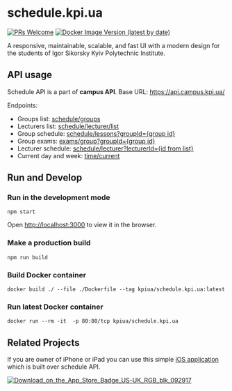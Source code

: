 # schedule.kpi.ua

[![PRs Welcome](https://img.shields.io/badge/PRs-welcome-brightgreen.svg)](http://makeapullrequest.com)
[![Docker Image Version (latest by date)](https://img.shields.io/docker/v/kpiua/schedule.kpi.ua)](https://hub.docker.com/r/kpiua/schedule.kpi.ua)

A responsive, maintainable, scalable, and fast UI with a modern design for the students of Igor Sikorsky Kyiv Polytechnic Institute.

## API usage

Schedule API is a part of **campus API**.
Base URL: https://api.campus.kpi.ua/

Endpoints:

- Groups list: [schedule/groups](https://api.campus.kpi.ua/schedule/groups)
- Lecturers list: [schedule/lecturer/list](https://api.campus.kpi.ua/schedule/lecturer/list)
- Group schedule: [schedule/lessons?groupId={group id}](https://api.campus.kpi.ua/schedule/lessons?groupId=fb121dae-9fe5-4a9a-bced-ff7603a19c31)
- Group exams: [exams/group?groupId={group id}](https://api.campus.kpi.ua/exams/group?groupId=fb121dae-9fe5-4a9a-bced-ff7603a19c31)
- Lecturer schedule: [schedule/lecturer?lecturerId={id from list}](https://api.campus.kpi.ua/schedule/lecturer?lecturerId=53bb6a07-bc0a-4c9b-a0e5-58866f4b3e19)
- Current day and week: [time/current](https://api.campus.kpi.ua/time/current)

## Run and Develop

### Run in the development mode

```
npm start
```

Open [http://localhost:3000](http://localhost:3000) to view it in the browser.

### Make a production build

```
npm run build
```

### Build Docker container

```
docker build ./ --file ./Dockerfile --tag kpiua/schedule.kpi.ua:latest
```

### Run latest Docker container

```
docker run --rm -it  -p 80:80/tcp kpiua/schedule.kpi.ua
```

## Related Projects

If you are owner of iPhone or iPad you can use this simple [iOS application](https://github.com/MrPaschenko/Schedule-KPI) which is built over schedule API.

[![Download_on_the_App_Store_Badge_US-UK_RGB_blk_092917](https://user-images.githubusercontent.com/64316080/168581675-cfc29e4a-410c-4664-9213-31f11560813c.svg)](https://apps.apple.com/us/app/schedule-kpi/id1625484300)
